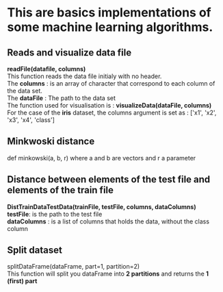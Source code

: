 # This are basics implementations of some machine learning algorithms.
## Reads and visualize data file
__readFile(datafile, columns)__  
This function reads the data file initialy with no header.  
The __columns__ : is an array of character that correspond to each column of the data set.  
The __dataFile__ : The path to the data set  
The function used for visualisation is : __visualizeData(dataFile, columns)__  
For the case of the __iris__ dataset, the columns argument is set as : ['x1', 'x2', 'x3', 'x4', 'class']
## Minkwoski distance 
def minkowski(a, b, r) 
where a and b are vectors and r a parameter
## Distance between elements of the test file and elements of the train file
__DistTrainDataTestData(trainFile, testFile, columns, dataColumns)__  
__testFile__: is the path to the test file  
__dataColumns__ : is a list of columns that holds the data, without the class column
## Split dataset 
splitDataFrame(dataFrame, part=1, partition=2)  
This function will split you dataFrame into __2 partitions__ and returns the 
__1 (first) part__